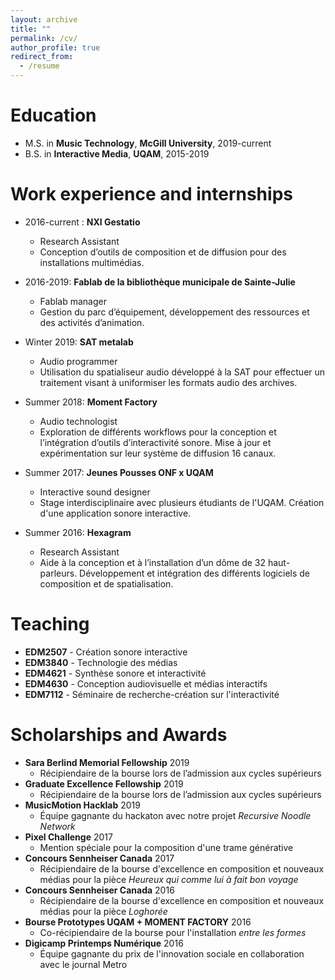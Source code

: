 ```yaml
---
layout: archive
title: ""
permalink: /cv/
author_profile: true
redirect_from:
  - /resume
---
```


Education
======
* M.S. in **Music Technology**, **McGill University**, 2019-current
* B.S. in **Interactive Media**, **UQAM**, 2015-2019


Work experience and internships
======
* 2016-current : **NXI Gestatio**
  * Research Assistant
  * Conception d’outils de composition et de diffusion pour des installations multimédias.

* 2016-2019: **Fablab de la bibliothèque municipale de Sainte-Julie**
  * Fablab manager
  * Gestion du parc d’équipement, développement des ressources et des activités d’animation.

* Winter 2019: **SAT metalab**
  * Audio programmer
  * Utilisation du spatialiseur audio développé à la SAT pour effectuer un traitement visant à uniformiser les formats audio des archives.

* Summer 2018: **Moment Factory**
  * Audio technologist
  * Exploration de différents workflows pour la conception et l’intégration d’outils d’interactivité 		sonore. Mise à jour et expérimentation sur leur système de diffusion 16 canaux.

* Summer 2017: **Jeunes Pousses ONF x UQAM**
  * Interactive sound designer
  * Stage interdisciplinaire avec plusieurs étudiants de l'UQAM. Création d'une application sonore interactive.

* Summer 2016: **Hexagram**
  * Research Assistant
  * Aide à la conception et à l’installation d’un dôme de 32 haut-parleurs. Développement et intégration des différents logiciels de composition et de spatialisation.

Teaching
======
* **EDM2507** - Création sonore interactive
* **EDM3840** - Technologie des médias
* **EDM4621** - Synthèse sonore et interactivité
* **EDM4630** - Conception audiovisuelle et médias interactifs
* **EDM7112** - Séminaire de recherche-création sur l'interactivité

Scholarships and Awards
======
* **Sara Berlind Memorial Fellowship** 2019
	* Récipiendaire de la bourse lors de l’admission aux cycles supérieurs	
* **Graduate Excellence Fellowship** 2019
  * Récipiendaire de la bourse lors de l’admission aux cycles supérieurs
* **MusicMotion Hacklab** 2019
  * Équipe gagnante du hackaton avec notre projet *Recursive Noodle Network*
* **Pixel Challenge** 2017
  * Mention spéciale pour la composition d'une trame générative
* **Concours Sennheiser Canada** 2017
  * Récipiendaire de la bourse d'excellence en composition et nouveaux médias pour la pièce *Heureux qui comme lui à fait bon voyage*
* **Concours Sennheiser Canada** 2016
	* Récipiendaire de la bourse d'excellence en composition et nouveaux médias pour la pièce *Loghorée*
* **Bourse Prototypes UQAM + MOMENT FACTORY** 2016
  * Co-récipiendaire de la bourse pour l'installation *entre les formes*
* **Digicamp Printemps Numérique** 2016
  * Équipe gagnante du prix de l'innovation sociale en collaboration avec le journal Metro



<!-- Skills
======
* Maitrise des environnements de programmation audio tel Max/MSP, Pure Data, Supercollider, Reaktor.
* Excellente connaissance des stations audionumérique comme Ableton Live, Reaper et
Pro Tools.
* Expérience avec différents systèmes et outils de spatialisation audio multicanal.
* Connaissances des outils Git, Jira
* Bases en acoustique et en traitement de signal. -->


